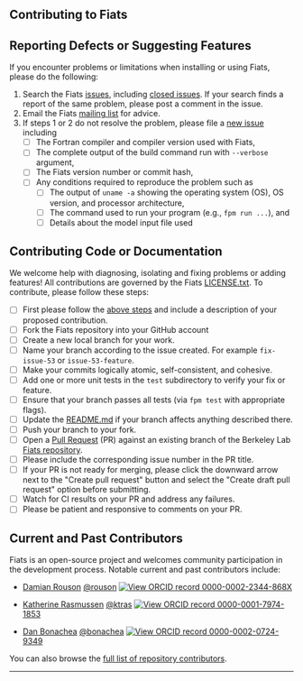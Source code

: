 Contributing to Fiats
--------------------------

## Reporting Defects or Suggesting Features

If you encounter problems or limitations when installing or using Fiats, please do the following:

 1. Search the Fiats [issues](https://github.com/berkeleylab/fiats/issues), including [closed issues].
    If your search finds a report of the same problem, please post a comment in the issue.
 2. Email the Fiats [mailing list](mailto:fortran@lbl.gov) for advice.
 3. If steps 1 or 2 do not resolve the problem, please file a [new issue] including
    - [ ] The Fortran compiler and compiler version used with Fiats,
    - [ ] The complete output of the build command run with `--verbose` argument,
    - [ ] The Fiats version number or commit hash,
    - [ ] Any conditions required to reproduce the problem such as
      - [ ] The output of `uname -a` showing the operating system (OS), OS version, and processor architecture,
      - [ ] The command used to run your program (e.g., `fpm run ...`), and
      - [ ] Details about the model input file used

## Contributing Code or Documentation

We welcome help with diagnosing, isolating and fixing problems or adding features!
All contributions are governed by the Fiats [LICENSE.txt](./LICENSE.txt).
To contribute, please follow these steps:

- [ ] First please follow the [above steps](#reporting-defects-or-suggesting-features) and include a description of your proposed contribution.
- [ ] Fork the Fiats repository into your GitHub account
- [ ] Create a new local branch for your work. 
- [ ] Name your branch according to the issue created.  For example `fix-issue-53` or `issue-53-feature`.
- [ ] Make your commits logically atomic, self-consistent, and cohesive.
- [ ] Add one or more unit tests in the `test` subdirectory to verify your fix or feature.
- [ ] Ensure that your branch passes all tests (via `fpm test` with appropriate flags).
- [ ] Update the [README.md](./README.md) if your branch affects anything described there.
- [ ] Push your branch to your fork.
- [ ] Open a [Pull Request](https://github.com/berkeleylab/fiats/pulls) (PR) against an existing branch of the Berkeley Lab [Fiats repository](https://github.com/berkeleylab/fiats). 
- [ ] Please include the corresponding issue number in the PR title.
- [ ] If your PR is not ready for merging, please click the downward arrow next to the "Create pull request" button and select the "Create draft pull request" option before submitting.
- [ ] Watch for CI results on your PR and address any failures.
- [ ] Please be patient and responsive to comments on your PR.

## Current and Past Contributors

Fiats is an open-source project and welcomes community participation in the development process.
Notable current and past contributors include:

* [Damian Rouson](https://go.lbl.gov/damian-rouson) 
  [@rouson](https://github.com/rouson)
  [![View ORCID record] 0000-0002-2344-868X](https://orcid.org/0000-0002-2344-868X)

* [Katherine Rasmussen](https://go.lbl.gov/katherine-rasmussen)
  [@ktras](https://github.com/ktras)
  [![View ORCID record] 0000-0001-7974-1853](https://orcid.org/0000-0001-7974-1853)

* [Dan Bonachea](https://go.lbl.gov/dan-bonachea)
  [@bonachea](https://github.com/bonachea)
  [![View ORCID record] 0000-0002-0724-9349](https://orcid.org/0000-0002-0724-9349)

You can also browse the [full list of repository contributors](https://github.com/BerkeleyLab/fiats/graphs/contributors).

---

[Long or Frequently Used URLs]: #
[View ORCID record]: https://github.com/BerkeleyLab/caffeine/wiki/img/ORCID-small.png
[closed issues]: https://github.com/berkeleylab/fiats/issues?q=is%3Aissue+is%3Aclosed
[new issue]: https://github.com/berkeleylab/fiats/issues/new